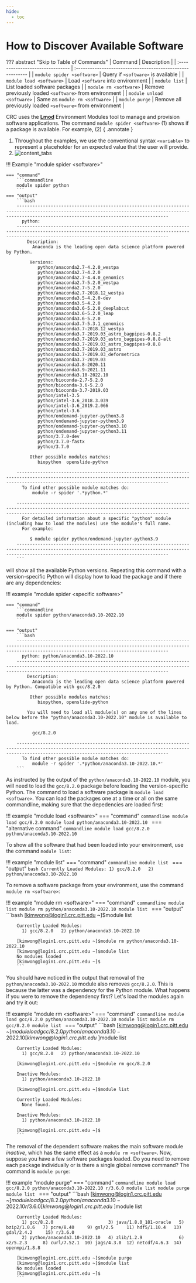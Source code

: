 ```yaml
---
hide:
  - toc
---
```


# How to Discover Available Software 

??? abstract "Skip to Table of Commands"
    | Command                          | Description                                                |
    | :------------------------------- | :--------------------------------------------------------- |
    | `module spider <software>`       | Query if `<software>` is available                         |
    | `module load <software>`         | Load `<software` into environment                          |
    | `module list`                    | List loaded software packages                              |
    | `module rm <software>`           | Remove previously loaded `<software>` from environment     |
    | `module unload <software>`       | Same as `module rm <software>`                             |
    | `module purge`                   | Remove all previously loaded `<software>` from environment |

CRC uses the [**Lmod**](https://github.com/TACC/Lmod) Environment Modules tool to manage and provision software applications. The 
command `module spider <software>` (1) shows if a package is available. For example, (2)
{ .annotate }

1.  Throughout the examples, we use the conventional syntax `<variable>` to represent a placeholder for an expected value that the user
    will provide.
2.  ![content_tabs](../../_assets/img/help-annotation/mkdocs_example_tabs.png)

!!! Example "module spider &lt;software>"

    === "command"
        ```commandline
        module spider python
        ```
    === "output"
        ```bash
        ------------------------------------------------------------------------------------------------------------------------------------------------------------------------------------------------------
          python:
        ------------------------------------------------------------------------------------------------------------------------------------------------------------------------------------------------------
            Description:
              Anaconda is the leading open data science platform powered by Python.
        
             Versions:
                python/anaconda2.7-4.2.0_westpa
                python/anaconda2.7-4.2.0
                python/anaconda2.7-4.4.0_genomics
                python/anaconda2.7-5.2.0_westpa
                python/anaconda2.7-5.2.0
                python/anaconda2.7-2018.12_westpa
                python/anaconda3.5-4.2.0-dev
                python/anaconda3.5-4.2.0
                python/anaconda3.6-5.2.0_deeplabcut
                python/anaconda3.6-5.2.0_leap
                python/anaconda3.6-5.2.0
                python/anaconda3.7-5.3.1_genomics
                python/anaconda3.7-2018.12_westpa
                python/anaconda3.7-2019.03_astro_bagpipes-0.8.2
                python/anaconda3.7-2019.03_astro_bagpipes-0.8.8-alt
                python/anaconda3.7-2019.03_astro_bagpipes-0.8.8
                python/anaconda3.7-2019.03_astro
                python/anaconda3.7-2019.03_deformetrica
                python/anaconda3.7-2019.03
                python/anaconda3.8-2020.11
                python/anaconda3.9-2021.11
                python/anaconda3.10-2022.10
                python/bioconda-2.7-5.2.0
                python/bioconda-3.6-5.2.0
                python/bioconda-3.7-2019.03
                python/intel-3.5
                python/intel-3.6_2018.3.039
                python/intel-3.6_2019.2.066
                python/intel-3.6
                python/ondemand-jupyter-python3.8
                python/ondemand-jupyter-python3.9
                python/ondemand-jupyter-python3.10
                python/ondemand-jupyter-python3.11
                python/3.7.0-dev
                python/3.7.0-fastx
                python/3.7.0
        
             Other possible modules matches:
                biopython  openslide-python
        
        ------------------------------------------------------------------------------------------------------------------------------------------------------------------------------------------------------
          To find other possible module matches do:
              module -r spider '.*python.*'
        
        ------------------------------------------------------------------------------------------------------------------------------------------------------------------------------------------------------
          For detailed information about a specific "python" module (including how to load the modules) use the module's full name.
          For example:
        
             $ module spider python/ondemand-jupyter-python3.9
        ------------------------------------------------------------------------------------------------------------------------------------------------------------------------------------------------------
        ```
will show all the available Python versions.  Repeating this command with a version-specific Python will display how to load the 
package and if there are any dependencies:

!!! example "module spider &lt;specific software>"

    === "command"
        ```commandline
        module spider python/anaconda3.10-2022.10
        ```

    === "output"
        ```bash
        ------------------------------------------------------------------------------------------------------------------------------------------------------------------------------------------------------
          python: python/anaconda3.10-2022.10
        ------------------------------------------------------------------------------------------------------------------------------------------------------------------------------------------------------
            Description:
              Anaconda is the leading open data science platform powered by Python. Compatible with gcc/8.2.0
        
             Other possible modules matches:
                biopython, openslide-python
        
            You will need to load all module(s) on any one of the lines below before the "python/anaconda3.10-2022.10" module is available to load.
        
              gcc/8.2.0
        
        ------------------------------------------------------------------------------------------------------------------------------------------------------------------------------------------------------
          To find other possible module matches do:
              module -r spider '.*python/anaconda3.10-2022.10.*'
        ```

As instructed by the output of the `python/anaconda3.10-2022.10` module, you will need to load the `gcc/8.2.0` package before loading
the version-specific Python. The command to load a software package is `module load <software>`. You can load the packages one at a time
or all on the same commandline, making sure that the depedencies are loaded first:

!!! example "module load &lt;software>"
    === "command"
        ```commandline
        module load gcc/8.2.0
        module load python/anaconda3.10-2022.10
        ```
    === "alternative command"
        ```commandline
        module load gcc/8.2.0 python/anaconda3.10-2022.10
        ```

To show all the software that had been loaded into your environment, use the command `module list`:

!!! example "module list"
    === "command"
        ```commandline
        module list
        ```
    === "output"
        ```bash
        Currently Loaded Modules:
          1) gcc/8.2.0   2) python/anaconda3.10-2022.10
        ```

To remove a software package from your environment, use the command `module rm <software>`:

!!! example "module rm &lt;software>"
    === "command"
        ```commandline
        module list
        module rm python/anaconda3.10-2022.10
        module list
        ```
    === "output"
        ```bash
        [kimwong@login1.crc.pitt.edu ~]$module list
        
        Currently Loaded Modules:
          1) gcc/8.2.0   2) python/anaconda3.10-2022.10
        
        [kimwong@login1.crc.pitt.edu ~]$module rm python/anaconda3.10-2022.10
        [kimwong@login1.crc.pitt.edu ~]$module list
        No modules loaded
        [kimwong@login1.crc.pitt.edu ~]$
        ```

You should have noticed in the output that removal of the `python/anaconda3.10-2022.10` module also
removes `gcc/8.2.0`. This is because the latter was a dependency for the Python module. What happens if you 
were to remove the dependency first? Let's load the modules again and try it out:

!!! example "module rm &lt;software>"
    === "command"
        ```commandline
        module load gcc/8.2.0 python/anaconda3.10-2022.10
        module list
        module rm gcc/8.2.0
        module list
        ```
    === "output"
        ```bash
        [kimwong@login1.crc.pitt.edu ~]$module load gcc/8.2.0 python/anaconda3.10-2022.10
        [kimwong@login1.crc.pitt.edu ~]$module list
        
        Currently Loaded Modules:
          1) gcc/8.2.0   2) python/anaconda3.10-2022.10
        
        [kimwong@login1.crc.pitt.edu ~]$module rm gcc/8.2.0
        
        Inactive Modules:
          1) python/anaconda3.10-2022.10
        
        [kimwong@login1.crc.pitt.edu ~]$module list
        
        Currently Loaded Modules:
          None found.
        
        Inactive Modules:
          1) python/anaconda3.10-2022.10
        
        [kimwong@login1.crc.pitt.edu ~]$
        ```

The removal of the dependent software makes the main software module *inactive*, which has the same 
effect as a `module rm <software>`. Now, suppose you have a few software packages loaded. Do you need
to remove each package individually or is there a single global remove command? The command is 
`module purge`:

!!! example "module purge"
    === "command"
        ```commandline
        module load gcc/8.2.0 python/anaconda3.10-2022.10 r/3.6.0
        module list
        module purge
        module list
        ```
    === "output"
        ```bash
        [kimwong@login1.crc.pitt.edu ~]$module load gcc/8.2.0 python/anaconda3.10-2022.10 r/3.6.0
        [kimwong@login1.crc.pitt.edu ~]$module list
        
        Currently Loaded Modules:
          1) gcc/8.2.0                     3) java/1.8.0_181-oracle   5) bzip2/1.0.6   7) pcre/8.40     9) gsl/2.5     11) hdf5/1.10.4   13) gdal/2.4.2     15) r/3.6.0
          2) python/anaconda3.10-2022.10   4) zlib/1.2.9              6) xz/5.2.3      8) curl/7.52.1  10) jags/4.3.0  12) netcdf/4.6.3  14) openmpi/1.8.8
        
        [kimwong@login1.crc.pitt.edu ~]$module purge
        [kimwong@login1.crc.pitt.edu ~]$module list
        No modules loaded
        [kimwong@login1.crc.pitt.edu ~]$
        ```
